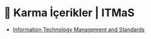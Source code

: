 # 🎲 Karma İçerikler \| ITMaS

<!--YPackage.YGitbookIntegration-tarafından-otomatik-oluşturulmuştur-->

- [Information Technology Management and Standards](Information%20Technology%20Management%20and%20Standards.rar)

<!--YPackage.YGitbookIntegration-tarafından-otomatik-oluşturulmuştur-->

